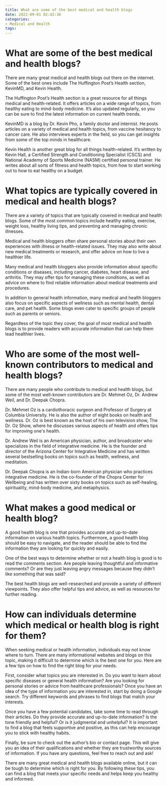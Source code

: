 ```yaml
---
title: What are some of the best medical and health blogs
date: 2022-09-01 02:42:36
categories:
- Medical and Health
tags:
---
```



#  What are some of the best medical and health blogs?

There are many great medical and health blogs out there on the internet. Some of the best ones include The Huffington Post’s Health section, KevinMD, and Kevin Health.

The Huffington Post’s Health section is a great resource for all things medical and health-related. It offers articles on a wide range of topics, from healthy eating to mind-body medicine. It’s also updated regularly, so you can be sure to find the latest information on current health trends.

KevinMD is a blog by Dr. Kevin Pho, a family doctor and internist. He posts articles on a variety of medical and health topics, from vaccine hesitancy to cancer care. He also interviews experts in the field, so you can get insights from some of the top minds in healthcare.

Kevin Health is another great blog for all things health-related. It’s written by Kevin Hall, a Certified Strength and Conditioning Specialist (CSCS) and National Academy of Sports Medicine (NASM) certified personal trainer. He writes about all sorts of fitness and health topics, from how to start working out to how to eat healthy on a budget.

#  What topics are typically covered in medical and health blogs?

There are a variety of topics that are typically covered in medical and health blogs. Some of the most common topics include healthy eating, exercise, weight loss, healthy living tips, and preventing and managing chronic illnesses.

Medical and health bloggers often share personal stories about their own experiences with illness or health-related issues. They may also write about new medical treatments or research, and offer advice on how to live a healthier life.

Many medical and health bloggers also provide information about specific conditions or diseases, including cancer, diabetes, heart disease, and arthritis. They may offer tips for managing these conditions, as well as advice on where to find reliable information about medical treatments and procedures.

In addition to general health information, many medical and health bloggers also focus on specific aspects of wellness such as mental health, dental care, and pet health. Some blogs even cater to specific groups of people such as parents or seniors.

Regardless of the topic they cover, the goal of most medical and health blogs is to provide readers with accurate information that can help them lead healthier lives.

#  Who are some of the most well-known contributors to medical and health blogs?

There are many people who contribute to medical and health blogs, but some of the most well-known contributors are Dr. Mehmet Oz, Dr. Andrew Weil, and Dr. Deepak Chopra.

Dr. Mehmet Oz is a cardiothoracic surgeon and Professor of Surgery at Columbia University. He is also the author of eight books on health and wellness. Dr. Oz is best known as the host of his own television show, The Dr. Oz Show, where he discusses various aspects of health and offers tips for improving one's health.

Dr. Andrew Weil is an American physician, author, and broadcaster who specializes in the field of integrative medicine. He is the founder and director of the Arizona Center for Integrative Medicine and has written several bestselling books on topics such as health, wellness, and meditation.

Dr. Deepak Chopra is an Indian-born American physician who practices integrative medicine. He is the co-founder of the Chopra Center for Wellbeing and has written over sixty books on topics such as self-healing, spirituality, mind-body medicine, and metaphysics.

#  What makes a good medical or health blog?

A good health blog is one that provides accurate and up-to-date information on various health topics. Furthermore, a good health blog should be easy to navigate, and the reader should be able to find the information they are looking for quickly and easily.

One of the best ways to determine whether or not a health blog is good is to read the comments section. Are people leaving thoughtful and informative comments? Or are they just leaving angry messages because they didn’t like something that was said?

The best health blogs are well-researched and provide a variety of different viewpoints. They also offer helpful tips and advice, as well as resources for further reading.

#  How can individuals determine which medical or health blog is right for them?

When seeking medical or health information, individuals may not know where to turn. There are many informational websites and blogs on this topic, making it difficult to determine which is the best one for you. Here are a few tips on how to find the right blog for your needs.

First, consider what topics you are interested in. Do you want to learn about specific diseases or general health information? Are you looking for personal stories or advice from healthcare professionals? Once you have an idea of the type of information you are interested in, start by doing a Google search. Try different keywords and phrases to find blogs that match your interests.

Once you have a few potential candidates, take some time to read through their articles. Do they provide accurate and up-to-date information? Is the tone friendly and helpful? Or is it judgmental and unhelpful? It is important to find a blog that feels supportive and positive, as this can help encourage you to stick with healthy habits.

Finally, be sure to check out the author’s bio or contact page. This will give you an idea of their qualifications and whether they are trustworthy sources of information. If you have any questions, feel free to reach out and ask!

There are many great medical and health blogs available online, but it can be tough to determine which is right for you. By following these tips, you can find a blog that meets your specific needs and helps keep you healthy and informed.